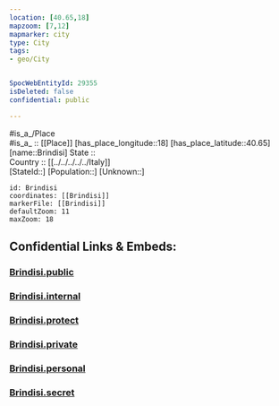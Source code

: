 ```yaml
---
location: [40.65,18] 
mapzoom: [7,12] 
mapmarker: city 
type: City
tags:
- geo/City


SpocWebEntityId: 29355
isDeleted: false
confidential: public

---
```

#is_a_/Place  
#is_a_ :: [[Place]] 
[has_place_longitude::18] 
[has_place_latitude::40.65] 
[name::Brindisi] 
State ::  
Country :: [[../../../../../Italy]]  
[StateId::] 
[Population::] 
[Unknown::] 


```leaflet
id: Brindisi
coordinates: [[Brindisi]] 
markerFile: [[Brindisi]] 
defaultZoom: 11 
maxZoom: 18
```


## Confidential Links & Embeds: 

### [Brindisi.public](/_public/\Earth\Continent\Europe\Europe~South\Italy\regions~Italy\Apulia\Brindisi.Province\CityBrindisi.public.md) 

### [Brindisi.internal](/_internal/\Earth\Continent\Europe\Europe~South\Italy\regions~Italy\Apulia\Brindisi.Province\CityBrindisi.internal.md) 

### [Brindisi.protect](/_protect/\Earth\Continent\Europe\Europe~South\Italy\regions~Italy\Apulia\Brindisi.Province\CityBrindisi.protect.md) 

### [Brindisi.private](/_private/\Earth\Continent\Europe\Europe~South\Italy\regions~Italy\Apulia\Brindisi.Province\CityBrindisi.private.md) 

### [Brindisi.personal](/_personal/\Earth\Continent\Europe\Europe~South\Italy\regions~Italy\Apulia\Brindisi.Province\CityBrindisi.personal.md) 

### [Brindisi.secret](/_secret/\Earth\Continent\Europe\Europe~South\Italy\regions~Italy\Apulia\Brindisi.Province\CityBrindisi.secret.md)

